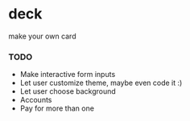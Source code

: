 # deck

make your own card

### TODO

* Make interactive form inputs
* Let user customize theme, maybe even code it :)
* Let user choose background
* Accounts
* Pay for more than one